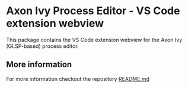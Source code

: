 # Axon Ivy Process Editor - VS Code extension webview

This package contains the VS Code extension webview for the Axon Ivy (GLSP-based) process editor.

## More information

For more information checkout the repository [README.md](../../../README.md)
